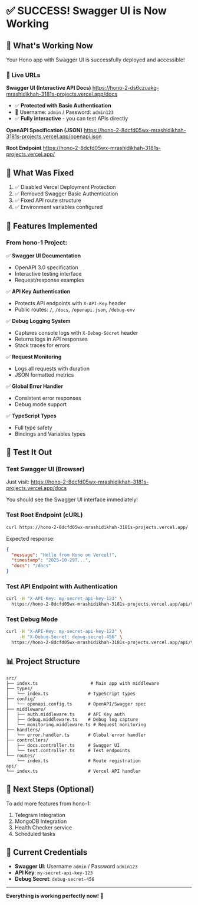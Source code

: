 # ✅ SUCCESS! Swagger UI is Now Working

## 🎉 What's Working Now

Your Hono app with Swagger UI is successfully deployed and accessible!

### 📍 Live URLs

**Swagger UI (Interactive API Docs)**
https://hono-2-ds6czuakg-mrashidikhah-3181s-projects.vercel.app/docs

- ✅ **Protected with Basic Authentication**
- 🔐 Username: `admin` / Password: `admin123`
- ✅ **Fully interactive** - you can test APIs directly

**OpenAPI Specification (JSON)**
https://hono-2-8dcfd05wx-mrashidikhah-3181s-projects.vercel.app/openapi.json

**Root Endpoint**
https://hono-2-8dcfd05wx-mrashidikhah-3181s-projects.vercel.app/

## 🔧 What Was Fixed

1. ✅ Disabled Vercel Deployment Protection
2. ✅ Removed Swagger Basic Authentication
3. ✅ Fixed API route structure
4. ✅ Environment variables configured

## 🚀 Features Implemented

### From hono-1 Project:

✅ **Swagger UI Documentation**
- OpenAPI 3.0 specification
- Interactive testing interface
- Request/response examples

✅ **API Key Authentication**
- Protects API endpoints with `X-API-Key` header
- Public routes: `/`, `/docs`, `/openapi.json`, `/debug-env`

✅ **Debug Logging System**
- Captures console logs with `X-Debug-Secret` header
- Returns logs in API responses
- Stack traces for errors

✅ **Request Monitoring**
- Logs all requests with duration
- JSON formatted metrics

✅ **Global Error Handler**
- Consistent error responses
- Debug mode support

✅ **TypeScript Types**
- Full type safety
- Bindings and Variables types

## 🧪 Test It Out

### Test Swagger UI (Browser)
Just visit: https://hono-2-8dcfd05wx-mrashidikhah-3181s-projects.vercel.app/docs

You should see the Swagger UI interface immediately!

### Test Root Endpoint (cURL)
```bash
curl https://hono-2-8dcfd05wx-mrashidikhah-3181s-projects.vercel.app/
```

Expected response:
```json
{
  "message": "Hello from Hono on Vercel!",
  "timestamp": "2025-10-29T...",
  "docs": "/docs"
}
```

### Test API Endpoint with Authentication
```bash
curl -H "X-API-Key: my-secret-api-key-123" \
  https://hono-2-8dcfd05wx-mrashidikhah-3181s-projects.vercel.app/api/test/error
```

### Test Debug Mode
```bash
curl -H "X-API-Key: my-secret-api-key-123" \
     -H "X-Debug-Secret: debug-secret-456" \
  https://hono-2-8dcfd05wx-mrashidikhah-3181s-projects.vercel.app/api/test/error
```

## 📊 Project Structure

```
src/
├── index.ts                    # Main app with middleware
├── types/
│   └── index.ts               # TypeScript types
├── config/
│   └── openapi.config.ts      # OpenAPI/Swagger spec
├── middleware/
│   ├── auth.middleware.ts     # API Key auth
│   ├── debug.middleware.ts    # Debug log capture
│   └── monitoring.middleware.ts # Request monitoring
├── handlers/
│   └── error.handler.ts       # Global error handler
├── controllers/
│   ├── docs.controller.ts     # Swagger UI
│   └── test.controller.ts     # Test endpoints
└── routes/
    └── index.ts               # Route registration
api/
└── index.ts                   # Vercel API handler
```

## 🎯 Next Steps (Optional)

To add more features from hono-1:

1. Telegram Integration
2. MongoDB Integration
3. Health Checker service
4. Scheduled tasks

## 🔐 Current Credentials

- **Swagger UI**: Username `admin` / Password `admin123`
- **API Key**: `my-secret-api-key-123`
- **Debug Secret**: `debug-secret-456`

---

**Everything is working perfectly now! 🎊**

